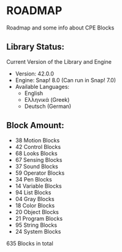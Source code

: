 # ROADMAP

Roadmap and some info about CPE Blocks

## Library Status:
Current Version of the Library and Engine
- Version: 42.0.0
- Engine: Snap! 8.0 (Can run in Snap! 7.0)
- Available Languages:
  - English
  - Ελληνικά (Greek)
  - Deutsch (German)

## Block Amount:
- 38 Motion Blocks
- 42 Control Blocks 
- 68 Looks Blocks
- 67 Sensing Blocks
- 37 Sound Blocks
- 59 Operator Blocks
- 34 Pen Blocks
- 14 Variable Blocks
- 94 List Blocks
- 04 Gray Blocks
- 18 Color Blocks
- 20 Object Blocks
- 21 Program Blocks
- 95 String Blocks
- 24 System Blocks

635 Blocks in total
